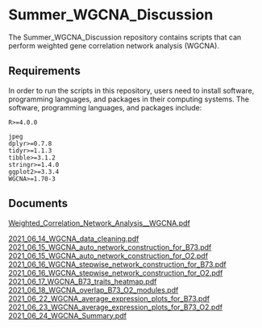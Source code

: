 # Summer_WGCNA_Discussion

<!-- badges: start -->
<!-- badges: end -->

The Summer_WGCNA_Discussion repository contains scripts that can perform weighted gene correlation network analysis (WGCNA).

## Requirements

In order to run the scripts in this repository, users need to install software, programming languages, and packages in their computing systems.
The software, programming languages, and packages include: 

```
R>=4.0.0   

jpeg
dplyr>=0.7.8
tidyr>=1.1.3
tibble>=3.1.2
stringr>=1.4.0
ggplot2>=3.3.4
WGCNA>=1.70-3
``` 

## Documents

[Weighted_Correlation_Network_Analysis__WGCNA.pdf](https://edu.isb-sib.ch/pluginfile.php/158/course/section/65/_01_SIB2016_wgcna.pdf)   

[2021_06_14_WGCNA_data_cleaning.pdf](https://github.com/Angelovici-Lab/Summer_WGCNA_Discussion/files/6699371/2021_06_14_WGCNA_data_cleaning.pdf)   
[2021_06_15_WGCNA_auto_network_construction_for_B73.pdf](https://github.com/Angelovici-Lab/Summer_WGCNA_Discussion/files/6699492/2021_06_15_WGCNA_auto_network_construction_for_B73.pdf)   
[2021_06_15_WGCNA_auto_network_construction_for_O2.pdf](https://github.com/Angelovici-Lab/Summer_WGCNA_Discussion/files/6699519/2021_06_15_WGCNA_auto_network_construction_for_O2.pdf)   
[2021_06_16_WGCNA_stepwise_network_construction_for_B73.pdf](https://github.com/Angelovici-Lab/Summer_WGCNA_Discussion/files/6699521/2021_06_16_WGCNA_stepwise_network_construction_for_B73.pdf)   
[2021_06_16_WGCNA_stepwise_network_construction_for_O2.pdf](https://github.com/Angelovici-Lab/Summer_WGCNA_Discussion/files/6699522/2021_06_16_WGCNA_stepwise_network_construction_for_O2.pdf)   
[2021_06_17_WGCNA_B73_traits_heatmap.pdf](https://github.com/Angelovici-Lab/Summer_WGCNA_Discussion/files/6699523/2021_06_17_WGCNA_B73_traits_heatmap.pdf)   
[2021_06_18_WGCNA_overlap_B73_O2_modules.pdf](https://github.com/Angelovici-Lab/Summer_WGCNA_Discussion/files/6699524/2021_06_18_WGCNA_overlap_B73_O2_modules.pdf)   
[2021_06_22_WGCNA_average_expression_plots_for_B73.pdf](https://github.com/Angelovici-Lab/Summer_WGCNA_Discussion/files/6699525/2021_06_22_WGCNA_average_expression_plots_for_B73.pdf)   
[2021_06_23_WGCNA_average_expression_plots_for_B73_O2.pdf](https://github.com/Angelovici-Lab/Summer_WGCNA_Discussion/files/6699526/2021_06_23_WGCNA_average_expression_plots_for_B73_O2.pdf)   
[2021_06_24_WGCNA_Summary.pdf](https://github.com/Angelovici-Lab/Summer_WGCNA_Discussion/files/6699527/2021_06_24_WGCNA_Summary.pdf)   


